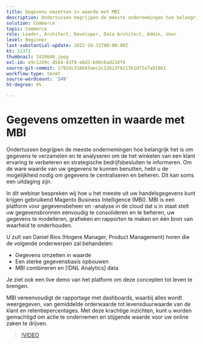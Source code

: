 ```yaml
---
title: Gegevens omzetten in waarde met MBI
description: Ondertussen begrijpen de meeste ondernemingen hoe belangrijk het is om gegevens te verzamelen en te analyseren om de het winkelen van een klant ervaring te verbeteren en strategische bedrijfsbesluiten te informeren. Om de ware waarde van uw gegevens te kunnen benutten, hebt u de mogelijkheid nodig om gegevens te centraliseren en beheren. Dit kan soms een uitdaging zijn.
solution: Commerce
topic: Commerce
role: Leader, Architect, Developer, Data Architect, Admin, User
level: Beginner
last-substantial-update: 2022-10-31T00:00:00Z
kt: 11371
thumbnail: 3410646.jpeg
exl-id: e9c1249c-8584-43f9-a6d2-b98c6ad218f9
source-git-commit: 1792dc318643aec2c12613f621361d72a7a918b1
workflow-type: tm+mt
source-wordcount: '249'
ht-degree: 0%

---
```


# Gegevens omzetten in waarde met MBI

Ondertussen begrijpen de meeste ondernemingen hoe belangrijk het is om gegevens te verzamelen en te analyseren om de het winkelen van een klant ervaring te verbeteren en strategische bedrijfsbesluiten te informeren. Om de ware waarde van uw gegevens te kunnen benutten, hebt u de mogelijkheid nodig om gegevens te centraliseren en beheren. Dit kan soms een uitdaging zijn.

In dit webinar bespreken wij hoe u het meeste uit uw handelsgegevens kunt krijgen gebruikend Magento Business Intelligence (MBI). MBI is een platform voor gegevensbeheer en -analyse in de cloud dat u in staat stelt uw gegevensbronnen eenvoudig te consolideren en te beheren, uw gegevens te modelleren, grafieken en rapporten te maken en één bron van waarheid te onderhouden.

U zult van Daniel Rios (Hogere Manager, Product Management) horen die de volgende onderwerpen zal behandelen:

* Gegevens omzetten in waarde
* Een sterke gegevensbasis opbouwen
* MBI combineren en [!DNL Analytics] data

Je ziet ook een live demo van het platform om deze concepten tot leven te brengen.

MBI vereenvoudigt de rapportage met dashboards, waarbij alles wordt weergegeven, van gemiddelde orderwaarde tot levensduurwaarde van de klant en retentiepercentages. Met deze krachtige inzichten, kunt u worden gemachtigd om actie te ondernemen en stijgende waarde voor uw online zaken te drijven.

>[!VIDEO](https://video.tv.adobe.com/v/3410646/?quality=12&learn=on)

